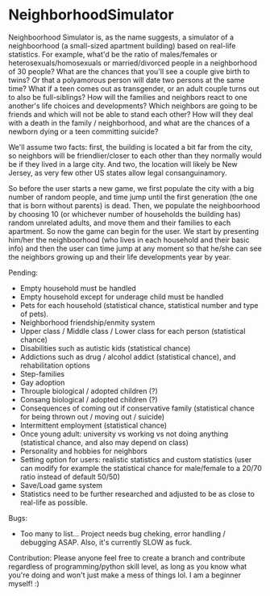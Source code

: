 # NeighborhoodSimulator

Neighboorhood Simulator is, as the name suggests, a simulator of a neighboorhood (a small-sized apartment building) based on real-life statistics. For example, what'd be the ratio of males/females or heterosexuals/homosexuals or married/divorced people in a neighborhood of 30 people? What are the chances that you'll see a couple give birth to twins? Or that a polyamorous person will date two persons at the same time? What if a teen comes out as transgender, or an adult couple turns out to also be full-siblings? How will the families and neighbors react to one another's life choices and developments? Which neighbors are going to be friends and which will not be able to stand each other? How will they deal with a death in the family / neighborhood, and what are the chances of a newborn dying or a teen committing suicide?

We'll assume two facts: first, the building is located a bit far from the city, so neighbors will be friendlier/closer to each other than they normally would be if they lived in a large city. And two, the location will likely be New Jersey, as very few other US states allow legal consanguinamory.

So before the user starts a new game, we first populate the city with a big number of random people, and time jump until the first generation (the one that is born without parents) is dead.
Then, we populate the neighboorhood by choosing 10 (or whichever number of households the building has) random unrelated adults, and move them and their families to each apartment.
So now the game can begin for the user. We start by presenting him/her the neighboorhood (who lives in each household and their basic info) and then the user can time jump at any moment so that he/she can see the neighbors growing up and their life developments year by year.

Pending:
* Empty household must be handled
* Empty household except for underage child must be handled
* Pets for each household (statistical chance, statistical number and type of pets).
* Neighborhood friendship/enmity system
* Upper class / Middle class / Lower class for each person (statistical chance)
* Disabilities such as autistic kids (statistical chance)
* Addictions such as drug / alcohol addict (statistical chance), and rehabilitation options
* Step-families
* Gay adoption
* Throuple biological / adopted children (?)
* Consang biological / adopted children (?)
* Consequences of coming out if conservative family (statistical chance for being thrown out / moving out / suicide)
* Intermittent employment (statistical chance)
* Once young adult: university vs working vs not doing anything (statistical chance, and also may depend on class)
* Personality and hobbies for neighbors
* Setting option for users: realistic statistics and custom statistics (user can modify for example the statistical chance for male/female to a 20/70 ratio instead of default 50/50)
* Save/Load game system
* Statistics need to be further researched and adjusted to be as close to real-life as possible.

Bugs:
* Too many to list... Project needs bug cheking, error handling / debugging ASAP. Also, it's currently SLOW as fuck.

Contribution:
Please anyone feel free to create a branch and contribute regardless of programming/python skill level, as long as you know what you're doing and won't just make a mess of things lol. I am a beginner myself! :)
